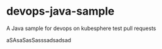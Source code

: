 # devops-java-sample
A Java sample for devops on kubesphere
test pull requests

aSAsaSasSasssadsadsad
